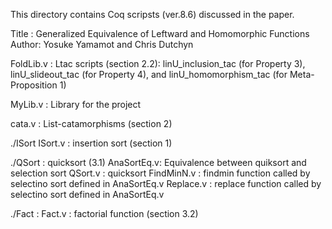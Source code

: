 This directory contains Coq scripsts (ver.8.6) discussed in the paper. 

Title : Generalized Equivalence of Leftward and Homomorphic Functions
Author: Yosuke Yamamot and Chris Dutchyn


FoldLib.v  : Ltac scripts (section 2.2): linU_inclusion_tac (for Property 3),
	     linU_slideout_tac (for Property 4),
             and linU_homomorphism_tac (for Meta-Proposition 1) 
	     
MyLib.v    : Library for the project

cata.v     : List-catamorphisms  (section 2)

./ISort
ISort.v    : insertion sort (section 1)

./QSort    : quicksort (3.1)
AnaSortEq.v: Equivalence between quiksort and selection sort
QSort.v    : quicksort 
FindMinN.v : findmin function called by selectino sort defined in AnaSortEq.v
Replace.v  : replace function called by selectino sort defined in AnaSortEq.v

./Fact     : 
Fact.v     : factorial function (section 3.2)

